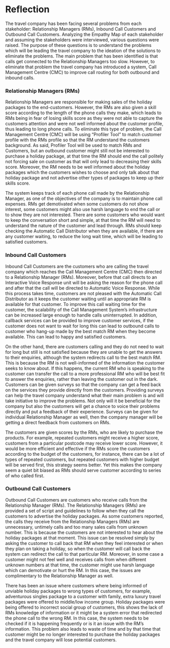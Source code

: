 # Reflection 

The travel company has been facing several problems from each stakeholder: Relationship Managers (RMs), Inbound Call Customers and Outbound Call Customers. Analyzing the Empathy Map of each stakeholder and assuming the stakeholders were interviewed, various questions were raised. The purpose of these questions is to understand the problems which will be leading the travel company to the ideation of the solutions to eliminate the problems. The main problem that has been identified is that calls get connected to the Relationship Managers too slow. However, to eliminate that problem the travel company has introduced a system, Call Management Centre (CMC) to improve call routing for both outbound and inbound calls.

### Relationship Managers (RMs)

Relationship Managers are responsible for making sales of the holiday packages to the end-customers. However, the RMs are also given a skill score according to the length of the phone calls they make, which leads to RMs being in fear of losing skills score as they were not able to capture the customers attention and were not well informed about the customer profile, thus leading to long phone calls. To eliminate this type of problem, the Call Management Centre (CMC) will be using “Profiler Tool” to match customer profile with the RMs profile so that the RM understand the customers background. As said, Profiler Tool will be used to match RMs and Customers, but an outbound customer might still not be interested to purchase a holiday package, at that time the RM should end the call politely not forcing sale on customer as that will only lead to decreasing their skills score. Moreover, the RM needs to be well informed about the holiday packages which the customers wishes to choose and only talk about that holiday package and not advertise other types of packages to keep up their skills score.

The system keeps track of each phone call made by the Relationship Manager, as one of the objectives of the company is to maintain phone call expenses. RMs get demotivated when some customers do not show interest, some customers might also use harsh language to end the call or to show they are not interested. There are some customers who would want to keep the conversation short and simple, at that time the RM will need to understand the nature of the customer and lead through. RMs should keep checking the Automatic Call Distributor when they are available, if there are any customer waiting, to reduce the long wait time, which will be leading to satisfied customers.

### Inbound Call Customers

Inbound Call Customers are the customers who are calling the travel company which reaches the Call Management Centre (CMC) then directed to a Relationship Manager (RMs). Moreover, before that call directs to an Interactive Voice Response unit will be asking the reason for the phone call and after that the call will be directed to Automatic Voice Response. While this process takes time, customers are not pleased with the Automatic Call Distributor as it keeps the customer waiting until an appropriate RM is available for that customer. To improve this call waiting time for the customer, the scalability of the Call Management System’s infrastructure can be increased large enough to handle calls uninterrupted. In addition, callback services can be provided to improve customer services, if the customer does not want to wait for long this can lead to outbound calls to customer who hang-up made by the best match RM when they become available. This can lead to happy and satisfied customers.

On the other hand, there are customers calling and they do not need to wait for long but still is not satisfied because they are unable to get the answers to their enquiries, although the system redirects call to the best match RM. This is because the RM is not well-informed of the information the customer seeks to know about. If this happens, the current RM who is speaking to the customer can transfer the call to a more professional RM who will be best fit to answer the enquiries, rather than leaving the customer out in the dark. Customers can be given surveys so that the company can get a feed back on the services they provide directly from the customers. Providing surveys can help the travel company understand what their main problem is and will take initiative to improve the problems. Not only will it be beneficial for the company but also the customers will get a chance to voice their problems directly and put a feedback of their experience. Surveys can be given for individual Relationship Manager as well, then the company manager will be getting a direct feedback from customers on RMs.

The customers are given scores by the RMs, who are likely to purchase the products. For example, repeated customers might receive a higher score, customers from a particular postcode may receive lower score. However, it would be more efficient and effective if the RMs score the customers according to the budget of the customers, for instance, there can be a lot of types of repeated customers, but  repeated customers with higher budget will be served first, this strategy seems better. Yet this makes the company seem a quiet bit biased as RMs should serve customer according to series of who called first.

### Outbound Call Customers

Outbound Call Customers are customers who receive calls from the Relationship Manager (RMs). The Relationship Managers (RMs) are provided a set of script and guidelines to follow when they call the customers to advertise the holiday packages. As some customers reported, the calls they receive from the Relationship Managers (RMs) are unnecessary, untimely calls and too many sales calls from unknown number. This is because the customers are not interested to hear about the holiday packages at that moment.  This issue can be resolved simply by asking the customer to call back that RM when they feel interested or when they plan on taking a holiday, so when the customer will call back the system can redirect the call to that particular RM. Moreover, in some case a customer might not feel well and receives calls from when different unknown numbers at that time, the customer might use harsh language which can demotivate or hurt the RM. In this case, the issues are complimentary to the Relationship Manager as well.

There has been an issue where customers where being informed of unviable holiday packages to wrong types of customers, for example, adventurous singles package to a customer with family, extra luxury travel packages were offered to middle/low income group. Holiday packages were being offered to incorrect social group of customers, this shows the lack of RMs knowledge of information or it might be a system error that redirected the phone call to the wrong RM. In this case, the system needs to be checked if it is happening frequently or is it an issue with the RM’s information. This problem also leads to waste of time and by that time that customer might be no longer interested to purchase the holiday packages and the travel company will lose potential customers.
